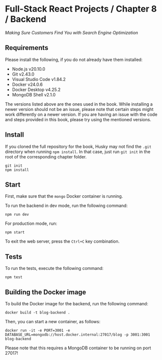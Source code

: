 # Full-Stack React Projects / Chapter 8 / Backend

_Making Sure Customers Find You with Search Engine Optimization_

## Requirements

Please install the following, if you do not already have them installed:

- Node.js v20.10.0
- Git v2.43.0
- Visual Studio Code v1.84.2
- Docker v24.0.6
- Docker Desktop v4.25.2
- MongoDB Shell v2.1.0

The versions listed above are the ones used in the book. While installing a newer version should not be an issue, please note that certain steps might work differently on a newer version. If you are having an issue with the code and steps provided in this book, please try using the mentioned versions.

## Install

If you cloned the full repository for the book, Husky may not find the `.git` directory when running `npm install`. In that case, just run `git init` in the root of the corresponding chapter folder.

```
git init
npm install
```

## Start

First, make sure that the `mongo` Docker container is running.

To run the backend in dev mode, run the following command:

```
npm run dev
```

For production mode, run:

```
npm start
```

To exit the web server, press the `Ctrl+C` key combination.

## Tests

To run the tests, execute the following command:

```
npm test
```

## Building the Docker image

To build the Docker image for the backend, run the following command:

```
docker build -t blog-backend .
```

Then, you can start a new container, as follows:

```
docker run -it -e PORT=3001 -e DATABASE_URL=mongodb://host.docker.internal:27017/blog -p 3001:3001 blog-backend
```

Please note that this requires a MongoDB container to be running on port 27017!
